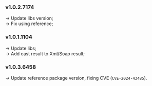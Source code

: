 ### **v1.0.2.7174**
-> Update libs version; <br />
-> Fix using reference;

### **v1.0.1.1104**
-> Update libs; <br />
-> Add cast result to Xml/Soap result;

### **v1.0.3.6458**
-> Update reference package version, fixing CVE (`CVE-2024-43485`).<br />